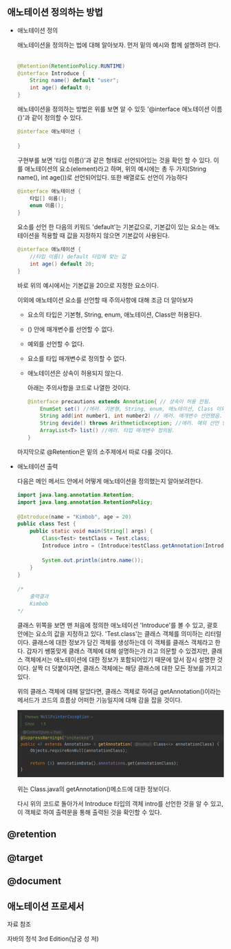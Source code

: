 ## 애노테이션 정의하는 방법

- 애노테이션 정의

  애노테이션을 정의하는 법에 대해 알아보자. 먼저 밑의 예시와 함께 설명하려 한다.

    ```java

    @Retention(RetentionPolicy.RUNTIME)
    @interface Introduce {
        String name() default "user";
        int age() default 0;
    }
    ```

  애노테이션을 정의하는 방법은 위를 보면 알 수 있듯 '@interface 애노테이션 이름 {}'과 같이 정의할 수 있다.

    ```java
    @interface 애노테이션 {
    	
    }
    ```

  구현부를 보면 '타입 이름()'과 같은 형태로 선언되어있는 것을 확인 할 수 있다. 이를 애노테이션의 요소(element)라고 하며, 위의 예시에는 총 두 가지(String name(), int age())로 선언되어있다. 또한 배열로도 선언이 가능하다

    ```java
    @interface 애노테이션 {
    	타입[] 이름();
    	enum 이름();
    }
    ```

  요소를 선언 한 다음의 키워드 'default'는 기본값으로, 기본값이 있는 요소는 애노테이션을 적용할 때 값을 지정하지 않으면 기본값이 사용된다.

    ```java
    @interface 애노테이션 {
    	//타입 이름() default 타입에 맞는 값
    	int age() default 20;
    }
    ```

  바로 위의 예시에서는 기본값을 20으로 지정한 요소이다.

  이외에 애노테이션 요소를 선언할 때 주의사항에 대해 조금 더 알아보자

    - 요소의 타입은 기본형, String, enum, 애노테이션, Class만 허용된다.
    - () 안에 매개변수를 선언할 수 없다.
    - 예외를 선언할 수 없다.
    - 요소를 타입 매개변수로 정의할 수 없다.
    - 애노테이션은 상속이 허용되지 않는다.

      아래는 주의사항을 코드로 나열한 것이다.

        ```java
        @interface precautions extends Annotation{ // 상속이 허용 안됨.
        	EnumSet set() //에러. 기본형, String, enum, 애노테이션, Class 이외의 것이 타입으로 들어감
        	String add(int number1, int number2) // 에러. 매개변수 선언됐음.
        	String devide() throws ArithmeticException; //에러. 예외 선언 안됨.
        	ArrayList<T> list() //에러. 타입 매개변수 정의됨.
        }
        ```

  마지막으로 @Retention은 밑의 소주제에서 따로 다룰 것이다.

- 애노테이션 출력

  다음은 메인 메서드 안에서 어떻게 애노테이션을 정의했는지 알아보려한다.

    ```java
    import java.lang.annotation.Retention;
    import java.lang.annotation.RetentionPolicy;

    @Introduce(name = "Kimbob", age = 20)
    public class Test {
        public static void main(String[] args) {
            Class<Test> testClass = Test.class;
            Introduce intro = (Introduce)testClass.getAnnotation(Introduce.class);

            System.out.println(intro.name());
        }
    }

    /*
    	출력결과
    	Kimbob
    */
    ```

  클래스 위쪽을 보면 맨 처음에 정의한 애노테이션 'Introduce'를 볼 수 있고, 괄호 안에는 요소의 값을 지정하고 있다. 'Test.class'는 클래스 객체를 의미하는 리터럴이다. 클래스에 대한 정보가 담긴 객체를 생성하는데 이 객체를 클래스 객체라고 한다. 갑자기 쌩뚱맞게 클래스 객체에 대해 설명하는가 라고 의문할 수 있겠지만, 클래스 객체에서는 애노테이션에 대한 정보가 포함되어있기 때문에 앞서 잠시 설명한 것이다. 살짝 더 덧붙이자면, 클래스 객체에는 해당 클래스에 대한 모든 정보를 가지고있다.

  위의 클래스 객체에 대해 알았다면, 클래스 객체로 하여금 getAnnotation()이라는 메서드가 코드의 흐름상 어떠한 기능일지에 대해 감을 잡을 것이다.

  ![images/img_14.png](images/img_14.png)

  위는 Class.java의 getAnnotation()메소드에 대한 정보이다.

  다시 위의 코드로 돌아가서 Introduce 타입의 객체 intro를 선언한 것을 알 수 있고, 이 객체로 하여 출력문을 통해 출력된 것을 확인할 수 있다.

## **@retention**

## **@target**

## **@document**

## 애노테이션 프로세서

자료 참조

자바의 정석 3rd Edition(남궁 성 저)